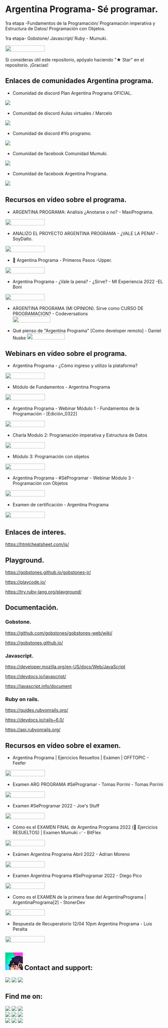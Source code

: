 # Argentina Programa- Sé programar.
1ra etapa -Fundamentos de la Programación/ Programación imperativa y Estructura de Datos/ Programación con Objetos.

1ra etapa- Gobstone/ Javascript/ Ruby - Mumuki.

<a href= "https://www.argentina.gob.ar/produccion/argentina-programa/primera-etapa"> <img src= "https://media-exp1.licdn.com/dms/image/C4D22AQHy6yrJGqNEtw/feedshare-shrink_2048_1536/0/1667848275737?e=1671062400&v=beta&t=p2FxTqJUoLqF8KPepqvzSU0L6Hg96aPb0lzU_AKc7Gs" style="height: 50%; width:50%;"/></a>

Si consideras útil este repositorio, apóyalo haciendo "★ Star" en el repositorio. ¡Gracias!

## Enlaces de comunidades Argentina programa.

* Comunidad de discord Plan Argentina Programa OFICIAL.

 <a href="https://discord.gg/6XjarsbzB5" target="_blank"><img src="https://img.shields.io/badge/Discord-7289DA?style=for-the-badge&logo=discord&logoColor=white" target="_blank"></a> 

* Comunidad de discord Aulas virtuales / Marcelo

 <a href="https://discord.gg/thxTgQaDzw" target="_blank"><img src="https://img.shields.io/badge/Discord-7289DA?style=for-the-badge&logo=discord&logoColor=white" target="_blank"></a> 

* Comunidad de discord #Yo programo.

 <a href="https://discord.gg/dYTEPeJETs" target="_blank"><img src="https://img.shields.io/badge/Discord-7289DA?style=for-the-badge&logo=discord&logoColor=white" target="_blank"></a> 

* Comunidad de facebook Comunidad Mumuki.

 <a href="https://www.facebook.com/groups/comunidad.mumuki" target="_blank"><img src="https://img.shields.io/badge/Facebook-1877F2?style=for-the-badge&logo=facebook&logoColor=white" target="_blank"></a> 
 
* Comunidad de facebook Argentina Programa.

<a href="https://www.facebook.com/groups/1263114877420328" target="_blank"><img src="https://img.shields.io/badge/Facebook-1877F2?style=for-the-badge&logo=facebook&logoColor=white" target="_blank"></a> 



## Recursos en vídeo sobre el programa.
* ARGENTINA PROGRAMA: Análisis ¿Anotarse o no? - MaxiPrograma.

<a href="https://youtu.be/v7CnEYaXUdY"><img src="https://i.ytimg.com/vi/v7CnEYaXUdY/maxresdefault.jpg" style="height: 50%; width:50%;"/></a>

* ANALIZO EL PROYECTO ARGENTINA PROGRAMA - ¿VALE LA PENA? -SoyDalto.

<a href="https://www.youtube.com/watch?app=desktop&v=G10ZAcP1X-k"><img src="https://i.ytimg.com/vi/G10ZAcP1X-k/maxresdefault.jpg" style="height: 50%; width:50%;"/></a>

* 🔴 Argentina Programa - Primeros Pasos -Upper.

<a href="https://www.youtube.com/watch?v=3Bm5pzZsIMg"><img src="https://i.ytimg.com/vi/3Bm5pzZsIMg/maxresdefault.jpg" style="height: 50%; width:50%;"/></a>

* Argentina Programa - ¿Vale la pena? - ¿Sirve? - MI Experiencia 2022 -EL Boni

<a href="https://www.youtube.com/watch?v=IsYbj5ZERmg"><img src="https://i.ytimg.com/vi/IsYbj5ZERmg/maxresdefault.jpg" style="height: 50%; width:50%;"/></a>

* ARGENTINA PROGRAMA (MI OPINION). Sirve como CURSO DE PROGRAMACION? - Codeversations
<a href="https://www.youtube.com/watch?v=erSJBJ8p9Ok"><img src="https://i.ytimg.com/vi/erSJBJ8p9Ok/maxresdefault.jpg" style="height: 50%; width:50%;"/></a>

* Qué pienso de "Argentina Programa" [Como developer remoto] - Daniel Nuske
<a href="https://www.youtube.com/watch?v=9Aotbde6PG0"><img src="https://i.ytimg.com/vi/9Aotbde6PG0/hqdefault.jpg" style="height: 50%; width:50%;"/></a>

## Webinars en vídeo sobre el programa.
* Argentina Programa - ¿Cómo ingreso y utilizo la plataforma?

<a href="https://www.youtube.com/watch?v=mb5127xJE30"><img src="https://i.ytimg.com/vi/mb5127xJE30/hqdefault.jpg" style="height: 50%; width:50%;"/></a>
* Módulo de Fundamentos - Argentina Programa

<a href="https://www.youtube.com/watch?v=6nP6CVg6BQg"><img src="https://i.ytimg.com/vi/mb5127xJE30/hqdefault.jpg" style="height: 50%; width:50%;"/></a>
* Argentina Programa - Webinar Módulo 1 - Fundamentos de la Programación - [Edición_0322]

<a href="https://www.youtube.com/watch?v=t02gmf5lyFc"><img src="https://i.ytimg.com/vi/t02gmf5lyFc/maxresdefault.jpg" style="height: 50%; width:50%;"/></a>
* Charla Modulo 2: Programación imperativa y Estructura de Datos

<a href="https://www.youtube.com/watch?v=dvxjdLXVYTM"><img src="https://i.ytimg.com/vi/dvxjdLXVYTM/maxresdefault.jpg" style="height: 50%; width:50%;"/></a>
* Módulo 3: Programación con objetos

<a href="https://www.youtube.com/watch?v=CvRxKLi_HO8"><img src="https://i.ytimg.com/vi/CvRxKLi_HO8/hqdefault.jpg" style="height: 50%; width:50%;"/></a>
* Argentina Programa - #SéProgramar - Webinar Módulo 3 - Programación con Objetos

<a href="https://www.youtube.com/watch?v=E0bIah6UIS4"><img src="https://i.ytimg.com/vi/E0bIah6UIS4/maxresdefault.jpg" style="height: 50%; width:50%;"/></a>

* Examen de certificación - Argentina Programa

<a href="https://www.youtube.com/watch?v=QtueuSxqZbA"><img src="https://i.ytimg.com/vi/QtueuSxqZbA/maxresdefault.jpg" style="height: 50%; width:50%;"/></a>

## Enlaces de interes.

 https://htmlcheatsheet.com/js/
 
## Playground.

https://gobstones.github.io/gobstones-jr/

https://playcode.io/

https://try.ruby-lang.org/playground/

## Documentación.
### Gobstone.

https://github.com/gobstones/gobstones-web/wiki/

https://gobstones.github.io/

### Javascript.

https://developer.mozilla.org/en-US/docs/Web/JavaScript

https://devdocs.io/javascript/

https://javascript.info/document

### Ruby on rails.

https://guides.rubyonrails.org/

https://devdocs.io/rails~6.0/

https://api.rubyonrails.org/

## Recursos en vídeo sobre el examen.
* Argentina Programa | Ejercicios Resueltos | Exámen | OFFTOPIC - Feefer

<a href="https://www.youtube.com/watch?v=Y9K7PgVuJMI"><img src="https://i.ytimg.com/vi/Y9K7PgVuJMI/maxresdefault.jpg" style="height: 50%; width:50%;"/></a>
* Examen ARG PROGRAMA #SéProgramar - Tomas Porrini - Tomas Porrini

<a href="https://www.youtube.com/watch?v=vjBRmg8d76o&"><img src="https://i.ytimg.com/vi/vjBRmg8d76o/hqdefault.jpg" style="height: 50%; width:50%;"/></a>
* Examen #SeProgramar 2022 - Joe's Stuff

<a href="https://www.youtube.com/watch?v=JOH_EsTibis"><img src="https://i.ytimg.com/vi/JOH_EsTibis/maxresdefault.jpg" style="height: 50%; width:50%;"/></a>
* Cómo es el EXAMEN FINAL de Argentina Programa 2022 (🎁 Ejercicios RESUELTOS) | Examen Mumuki ✅ - BitFlex

<a href="https://www.youtube.com/watch?v=Vq7UUXQbkHA&"><img src="https://i.ytimg.com/vi/Vq7UUXQbkHA/maxresdefault.jpg" style="height: 50%; width:50%;"/></a>
* Exámen Argentina Programa Abril 2022 - Adrian Moreno

<a href="https://www.youtube.com/watch?v=UOuaSuWBsRc"><img src="https://i.ytimg.com/vi/UOuaSuWBsRc/maxresdefault.jpg" style="height: 50%; width:50%;"/></a>
* Examen Argentina Programa #SeProgramar 2022 - Diego Pico

<a href="https://www.youtube.com/watch?v=E0bIah6UIS4"><img src="https://i.ytimg.com/vi/W0AgVW2b1Xs/maxresdefault.jpg" style="height: 50%; width:50%;"/></a>
* Como es el EXAMEN de la primera fase del ArgentinaPrograma | ArgentinaPrograma[2] - StonerDev

<a href="https://www.youtube.com/watch?v=RFpEnN_QVmA"><img src="https://i.ytimg.com/vi/RFpEnN_QVmA/maxresdefault.jpg" style="height: 50%; width:50%;"/></a>
* Respuesta de Recuperatorio 12/04 10pm Argentina Programa - Luis Peralta

<a href="https://www.youtube.com/watch?v=UoFRSveTfR4"><img src="https://i.ytimg.com/vi/UoFRSveTfR4/maxresdefault.jpg" style="height: 50%; width:50%;"/></a>



## ![Emote pride](https://github.com/Nancaro/Bruno-Aguirre/blob/main/nancaroemotepogpride11256.png) Contact and support:
  <div>
   <a href="https://www.paypal.com/paypalme/Nancaro/" target="_blank"><img src="https://img.shields.io/badge/PayPal-00457C?style=for-the-badge&logo=paypal&logoColor=white" target="_blank"></a>
   <a href="https://ceneka.net/mp/d/Nancaro/" target="_blank"><img src="https://img.shields.io/badge/Buy_Me_A_Coffee-FFDD00?style=for-the-badge&logo=buy-me-a-coffee&logoColor=black" target="_blank"></a>
   <a href = "mailto:Nancaro@hotmail.com"><img src="https://img.shields.io/badge/Microsoft_Outlook-0078D4?style=for-the-badge&logo=microsoft-outlook&logoColor=white" target="_blank"></a>
  </div>
  

## Find me on:
<div> 
  <a href="https://twitter.com/nancaro_/" target="_blank"><img src="https://img.shields.io/badge/Twitter-1DA1F2?style=for-the-badge&logo=twitter&logoColor=white" target="_blank"></a>
  <a href="https://instagram.com/nancaro_/" target="_blank"><img src="https://img.shields.io/badge/-Instagram-%23E4405F?style=for-the-badge&logo=instagram&logoColor=white" target="_blank"></a>
 	<a href="https://www.twitch.tv/Nancaro" target="_blank"><img src="https://img.shields.io/badge/Twitch-9146FF?style=for-the-badge&logo=twitch&logoColor=white" target="_blank"></a>
  </br>
  <a href = "mailto:Nancaro@hotmail.com"><img src="https://img.shields.io/badge/Microsoft_Outlook-0078D4?style=for-the-badge&logo=microsoft-outlook&logoColor=white" target="_blank"></a>
  <a href="https://www.linkedin.com/in/bruno-aguirre21" target="_blank"><img src="https://img.shields.io/badge/-LinkedIn-%230077B5?style=for-the-badge&logo=linkedin&logoColor=white" target="_blank"></a>
  <a href="https://fpba-2a62c.web.app/" target="_blank"><img src="https://img.shields.io/badge/dev.to-0A0A0A?style=for-the-badge&logo=devdotto&logoColor=white" target="_blank"></a>
  </br>
  <a href="https://nancaro.itch.io/" target="_blank"><img src="https://img.shields.io/badge/Itch.io-FA5C5C?style=for-the-badge&logo=itchdotio&logoColor=white" target="_blank"></a>
 <a href="https://discord.gg/VmYHCtZ" target="_blank"><img src="https://img.shields.io/badge/Discord-7289DA?style=for-the-badge&logo=discord&logoColor=white" target="_blank"></a> 
   <a href="https://www.youtube.com/channel/UCZnWNawflnA82gWdBWPICjA" target="_blank"><img src="https://img.shields.io/badge/YouTube-FF0000?style=for-the-badge&logo=youtube&logoColor=white" target="_blank"></a>
    </div>
